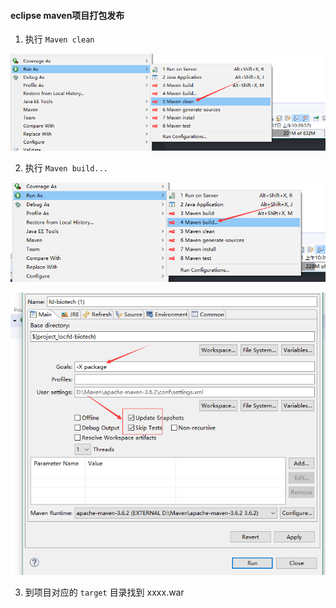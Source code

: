 #### eclipse  maven项目打包发布

1. 执行 `Maven clean`

![清理项目](images/mvn-clean.jpg)

2. 执行 `Maven build...`

![构建项目01](images/mvn-build-01.jpg)


![构建项目02](images/mvn-build-02.jpg)

3. 到项目对应的 `target` 目录找到  xxxx.war
